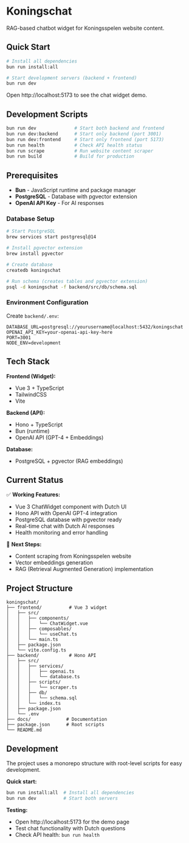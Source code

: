 # Koningschat

RAG-based chatbot widget for Koningsspelen website content.

## Quick Start

```bash
# Install all dependencies
bun run install:all

# Start development servers (backend + frontend)
bun run dev
```

Open http://localhost:5173 to see the chat widget demo.

## Development Scripts

```bash
bun run dev              # Start both backend and frontend
bun run dev:backend      # Start only backend (port 3001)
bun run dev:frontend     # Start only frontend (port 5173)
bun run health           # Check API health status
bun run scrape           # Run website content scraper
bun run build            # Build for production
```

## Prerequisites

- **Bun** - JavaScript runtime and package manager
- **PostgreSQL** - Database with pgvector extension
- **OpenAI API Key** - For AI responses

### Database Setup

```bash
# Start PostgreSQL
brew services start postgresql@14

# Install pgvector extension
brew install pgvector

# Create database
createdb koningschat

# Run schema (creates tables and pgvector extension)
psql -d koningschat -f backend/src/db/schema.sql
```

### Environment Configuration

Create `backend/.env`:
```env
DATABASE_URL=postgresql://yourusername@localhost:5432/koningschat
OPENAI_API_KEY=your-openai-api-key-here
PORT=3001
NODE_ENV=development
```

## Tech Stack

**Frontend (Widget):**
- Vue 3 + TypeScript
- TailwindCSS
- Vite

**Backend (API):**
- Hono + TypeScript
- Bun (runtime)
- OpenAI API (GPT-4 + Embeddings)

**Database:**
- PostgreSQL + pgvector (RAG embeddings)

## Current Status

✅ **Working Features:**
- Vue 3 ChatWidget component with Dutch UI
- Hono API with OpenAI GPT-4 integration
- PostgreSQL database with pgvector ready
- Real-time chat with Dutch AI responses
- Health monitoring and error handling

🔄 **Next Steps:**
- Content scraping from Koningsspelen website
- Vector embeddings generation
- RAG (Retrieval Augmented Generation) implementation

## Project Structure

```
koningschat/
├── frontend/          # Vue 3 widget
│   ├── src/
│   │   ├── components/
│   │   │   └── ChatWidget.vue
│   │   ├── composables/
│   │   │   └── useChat.ts
│   │   └── main.ts
│   ├── package.json
│   └── vite.config.ts
├── backend/           # Hono API
│   ├── src/
│   │   ├── services/
│   │   │   ├── openai.ts
│   │   │   └── database.ts
│   │   ├── scripts/
│   │   │   └── scraper.ts
│   │   ├── db/
│   │   │   └── schema.sql
│   │   └── index.ts
│   ├── package.json
│   └── .env
├── docs/             # Documentation
├── package.json      # Root scripts
└── README.md
```

## Development

The project uses a monorepo structure with root-level scripts for easy development.

**Quick start:**
```bash
bun run install:all  # Install all dependencies
bun run dev          # Start both servers
```

**Testing:**
- Open http://localhost:5173 for the demo page
- Test chat functionality with Dutch questions
- Check API health: `bun run health`
